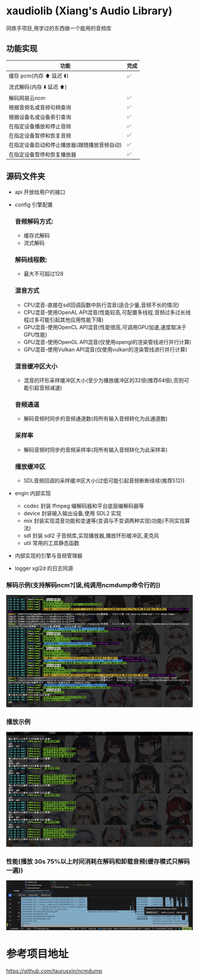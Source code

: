 # xaudiolib (Xiang's Audio Library)

同练手项目,用学过的东西做一个能用的音频库

## 功能实现
| 功能                      | 完成 |
|-------------------------|----|
| 缓存 pcm(内存 ⬆️ 延迟 ⬇️)     | ✅  |
| 流式解码(内存 ⬇️ 延迟 ⬆️)       |    |
| 解码网易云ncm                | ✅  |
| 根据音频名或音频句柄查询            | ✅  |
| 根据设备名或设备索引查询            | ✅  |
| 在指定设备播放和停止音频            | ✅  |
| 在指定设备暂停和恢复音频            | ✅  |
| 在指定设备启动和停止播放器(跟随播放音频自动) | ✅  |
| 在指定设备暂停和恢复播放器           | ✅  |

## 源码文件夹

-   api
    开放给用户的接口
-   config
    引擎配置
    ### 音频解码方式:
    - 缓存式解码
    - 流式解码
    ### 解码线程数:
    - 最大不可超过128
    ### 混音方式
    - CPU混音-直接在sdl回调函数中执行混音(适合少量,音频不长的情况)
    - CPU混音-使用OpenAL API混音(性能较高,可配置多线程,音频过多过长线程过多可能引起其他应用性能下降)
    - GPU混音-使用OpenCL API混音(性能很高,可调用GPU加速,速度取决于GPU性能)
    - GPU混音-使用OpenGL API混音(仅使用opengl的渲染管线进行并行计算)
    - GPU混音-使用Vulkan API混音(仅使用vulkan的渲染管线进行并行计算)
    ### 混音缓冲区大小
    - 混音的环形采样缓冲区大小(至少为播放缓冲区的32倍(推荐64倍),否则可能引起音频减速)
    ### 音频通道
    - 解码音频时同步的音频通道数(将所有输入音频转化为此通道数)
    ### 采样率
    - 解码音频时同步的音频采样率(将所有输入音频转化为此采样率)
    ### 播放缓冲区
    - SDL音频回调的采样缓冲区大小(过低可能引起音频断断续续(推荐512))

-   engin
    内部实现
    -   codec 封装 ffmpeg 编解码器和平台底层编解码器等
    -   device 封装输入输出设备,使用 SDL2 实现
    -   mix 封装实现混音功能和变速等(变调与不变调两种实现)功能(不同实现算法)
    -   sdl 封装 sdl2 子音频库,实现播放器,播放环形缓冲区,麦克风
    -   util 常用的工具静态函数
-   内部实现的引擎与音频管理器
-   logger xgl2d 的日志同源

### 解码示例(支持解码ncm?[误,纯调用ncmdump命令行的])

![sample](ncmdecode.jpg)

### 播放示例

![playsample](playsample.jpg)

### 性能(播放 30s 75%以上时间消耗在解码和卸载音频(缓存模式只解码一遍))

![profile1217](profile1217.jpg)

# 参考项目地址
https://github.com/taurusxin/ncmdump
